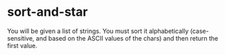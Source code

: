 # sort-and-star
You will be given a list of strings. You must sort it alphabetically (case-sensitive, and based on the ASCII values of the chars) and then return the first value.
